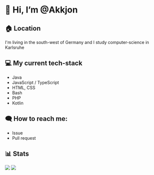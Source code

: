 # 👋 Hi, I’m @Akkjon
## 🏠 Location
I'm living in the south-west of Germany and I study computer-science in Karlsruhe
## 💻 My current tech-stack
  - Java
  - JavaScript / TypeScript
  - HTML, CSS
  - Bash
  - PHP
  - Kotlin
## 🗨️ How to reach me:
  - Issue
  - Pull request

## 📊 Stats

<div>
  <a>
    <img src="https://github-readme-stats.vercel.app/api?username=Akkjon&show_icons=true&theme=github_dark&hide_border=true&count_private=true&include_all_commits=true"/>
  </a>
  <a>
    <img src="https://github-readme-stats.vercel.app/api/top-langs/?username=Akkjon&theme=github_dark&hide_border=true&count_private=true&include_all_commits=true&layout=compact&langs_count=8"/>
  </a>
</div>
